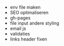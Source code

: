 - env file maken
- SEO optimaliseren
- gh-pages
- file input andere styling
- email js
- validaties
- links header fixen
